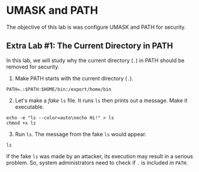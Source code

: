 # UMASK and PATH
The objective of this lab is was configure UMASK and PATH for security.

## Extra Lab #1: The Current Directory in PATH
In this lab, we will study why the current directory (`.`) in PATH should be removed for security.

1. Make PATH starts with the current directory (`.`).
```
PATH=.:$PATH:$HOME/bin:/export/home/bin
```

2. Let's make a *fake* `ls` file. It runs `ls` then prints out a message. Make it executable.
```
echo -e "ls --color=auto\necho Hi!" > ls
chmod +x ls
```

3. Run `ls`. The message from the fake `ls` would appear.
```
ls
```

If the fake `ls` was made by an attacker, its execution may result in a serious problem. So, system administrators need to check if `.` is included in `PATH`.
